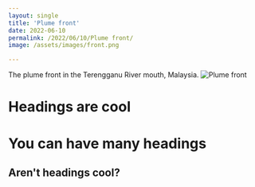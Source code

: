 ```yaml
---
layout: single
title: 'Plume front'
date: 2022-06-10
permalink: /2022/06/10/Plume front/
image: /assets/images/front.png

---
```


The plume front in the Terengganu River mouth, Malaysia. 
![Plume front](/assets/images/front.png)

Headings are cool
======

You can have many headings
======

Aren't headings cool?
------
